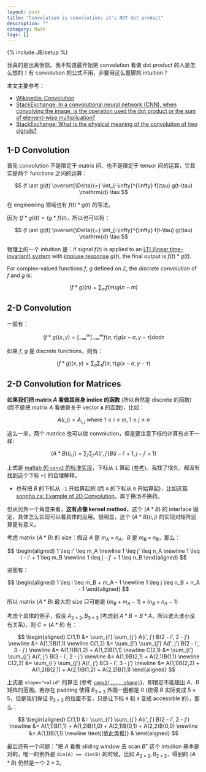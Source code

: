 ```yaml
---
layout: post
title: "Convolution is convolution; it's NOT dot product"
description: ""
category: Math
tags: []
---
```

{% include JB/setup %}

我真的是出离愤怒。我不知道最开始把 convolution 看做 dot product 的人是怎么想的！有 convolution 的公式不用，非要用这么蹩脚的 intuition？

本文主要参考：

- [Wikipedia: Convolution](https://en.wikipedia.org/wiki/Convolution)
- [StackExchange: In a convolutional neural network (CNN), when convolving the image, is the operation used the dot product or the sum of element-wise multiplication?](https://stats.stackexchange.com/questions/335321/in-a-convolutional-neural-network-cnn-when-convolving-the-image-is-the-opera)
- [StackExchange: What is the physical meaning of the convolution of two signals?](https://dsp.stackexchange.com/questions/4723/what-is-the-physical-meaning-of-the-convolution-of-two-signals)

## 1-D Convolution

首先 convolution 不是限定于 matrix 间、也不是限定于 tensor 间的运算，它其实是两个 functions 之间的运算：

$$
(f \ast g)(t) \overset{\Delta}{=} \int_{-\infty}^{\infty} f(\tau) g(t-\tau) \mathrm{d} \tau
$$

在 engineering 领域也有 $f(t) \ast g(t)$ 的写法。

因为 $(f \ast g)(t) = (g \ast f)(t)$，所以也可以有：

$$
(f \ast g)(t) \overset{\Delta}{=} \int_{-\infty}^{\infty} f(t-\tau) g(\tau) \mathrm{d} \tau
$$

物理上的一个 intuition 是：if signal $f(t)$ is applied to an [LTI (linear time-invariant) system](http://en.wikipedia.org/wiki/LTI_system_theory) with [impluse response](http://en.wikipedia.org/wiki/Impulse_response) $g(t)$, the final output is $f(t) \ast g(t)$.

For complex-valued functions $f$, $g$ defined on $\mathbb{Z}$, the _discrete convolution_ of $f$ and $g$ is:

$$
(f \ast g)(n)=\sum_{m} f(m) g(n-m)
$$

## 2-D Convolution

一般有：

$$
(f \ast g)(x, y) = \int_{-\infty}^{\infty} \int_{-\infty}^{\infty} f(\sigma, \tau) g(x - \sigma, y - \tau) \mathrm{d} \sigma \mathrm{d} \tau
$$

如果 $f$, $g$ 是 discrete functions，则有：

$$
(f \ast g)(x, y) = \sum_{\sigma} \sum_{\tau} f(\sigma, \tau) g(x - \sigma, y - \tau)
$$

## 2-D Convolution for Matrices

**如果我们把 matrix $A$ 看做其自身 indice 的函数** (所以自然是 discrete 的函数) (而不是把 matrix $A$ 看做是关于 vector $\mathbf{x}$ 的函数)，比如：

$$
A(i, j) = A_{i,j} \text{ where } 1 \leq i \leq m, 1 \leq j \leq n
$$

这么一来，两个 matrice 也可以做 convolution，但是要注意下标的计算有点不一样:

$$
(A \ast B)(i, j) = \sum_{i'} \sum_{j'} A(i', j') B(i - i' + 1, j - j' + 1)  
$$

上式是 [matlab 的 `conv2` 的标准实现](https://www.mathworks.com/help/matlab/ref/conv2.html#bvgtfv6)，下标从 `1` 算起 ([参考](http://www.inf.ed.ac.uk/teaching/courses/cfcs1/lectures/cfcs_l15.pdf))。我找了很久，都没有找到这个下标 `+1` 的合理解释。

- 也有把 $B$ 的下标从 `-1` 开始算起的 (而 `A` 的下标从 `0` 开始算起)，比如这篇 [songho.ca: Example of 2D Convolution](http://www.songho.ca/dsp/convolution/convolution2d_example.html)，属于换汤不换药。

但从另外一个角度来看，**这有点像 kernel method**，这个 $(A \ast B)$ 的 interface 固定，具体怎么实现可以看具体的应用。很明显，这个 $(A \ast B)(i, j)$ 的实现对矩阵运算更有意义。

考虑 matrix $(A \ast B)$ 的 size：假设 $A$ 是 $m_A \times n_A$，$B$ 是 $m_B \times n_B$，那么：

$$
\begin{aligned}
1 \leq i' \leq m_A \newline
1 \leq j' \leq n_A \newline
1 \leq i - i' + 1 \leq m_B \newline
1 \leq j - j' + 1 \leq n_B 
\end{aligned}  
$$

进而有：

$$
\begin{aligned}
1 \leq i \leq m_B + m_A - 1 \newline
1 \leq j \leq n_B + n_A - 1
\end{aligned}  
$$

所以 matrix $(A \ast B)$ 最大的 size 只可能是 $(m_B + m_A - 1) \times (n_B + n_A - 1)$

考虑个具体的例子，假设 $A_{2 \times 2}, B_{3 \times 3}$ (考虑到 $A \ast B = B \ast A$，所以谁大谁小没有关系)，则 $C = (A \ast B)$ 有：

$$
\begin{aligned}
C(1,1) &= \sum_{i'} \sum_{j'} A(i', j') B(2 - i', 2 - j') \newline
       &= A(1,1)B(1,1) \newline
C(1,2) &= \sum_{i'} \sum_{j'} A(i', j') B(2 - i', 3 - j') \newline
       &= A(1,1)B(1,2) + A(1,2)B(1,1) \newline
C(2,1) &= \sum_{i'} \sum_{j'} A(i', j') B(3 - i', 2 - j') \newline
       &= A(1,1)B(2,1) + A(2,1)B(1,1) \newline
C(2,2) &= \sum_{i'} \sum_{j'} A(i', j') B(3 - i', 3 - j') \newline
       &= A(1,1)B(2,2) + A(1,2)B(2,1) + A(2,1)B(1,2) + A(2,2)B(1,1)
\end{aligned}
$$

上式是 `shape="valid"` 的算法 (参考 [`conv2(..., shape)`](https://www.mathworks.com/help/matlab/ref/conv2.html#bvgtez6-shape))，即限定不能超出 $A$、$B$ 矩阵的范围。若存在 padding 使得 $B_{3 \times 3}$ 外围一圈都是 0 (使得 $B$ 实际变成 $5 \times 5$，但是我们保证 $B_{3 \times 3}$ 的位置不变，只是让下标 `0` 和 `4` 变成 accessible 的)，那么：

$$
\begin{aligned}
C(1,1) &= \sum_{i'} \sum_{j'} A(i', j') B(2 - i', 2 - j') \newline
       &= A(1,1)B(1,1) + A(1,2)B(1,0) + A(2,1)B(0,1) + A(2,2)B(0,0) \newline
       &= A(1,1)B(1,1) \newline
\text{(依此类推)} & 
\end{aligned}
$$

最后还有一个问题："把 $A$ 看做 sliding window 去 scan $B$" 这个 intuition 基本是对的，唯一的例外是 `dim(A) == dim(B)` 的时候。比如 $A_{2 \times 2}, B_{2 \times 2}$，得到的 $(A \ast B)$ 仍然是一个 $2 \times 2$。